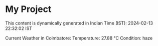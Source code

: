 # My Project

This content is dynamically generated in Indian Time (IST): 2024-02-13 22:32:02 IST


Current Weather in Coimbatore:
Temperature: 27.88 °C
Condition: haze
